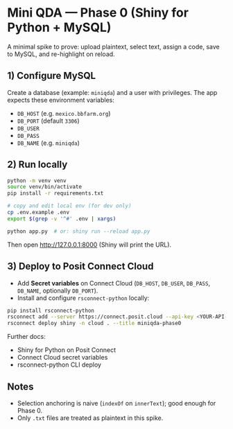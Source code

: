 # Mini QDA — Phase 0 (Shiny for Python + MySQL)

A minimal spike to prove: upload plaintext, select text, assign a code, save to MySQL, and re-highlight on reload.

## 1) Configure MySQL

Create a database (example: `miniqda`) and a user with privileges. The app expects these environment variables:

- `DB_HOST` (e.g. `mexico.bbfarm.org`)
- `DB_PORT` (default `3306`)
- `DB_USER`
- `DB_PASS`
- `DB_NAME` (e.g. `miniqda`)

## 2) Run locally

```bash
python -m venv venv
source venv/bin/activate
pip install -r requirements.txt

# copy and edit local env (for dev only)
cp .env.example .env
export $(grep -v '^#' .env | xargs)

python app.py  # or: shiny run --reload app.py
```

Then open http://127.0.0.1:8000 (Shiny will print the URL).

## 3) Deploy to Posit Connect Cloud

- Add **Secret variables** on Connect Cloud (`DB_HOST`, `DB_USER`, `DB_PASS`, `DB_NAME`, optionally `DB_PORT`).
- Install and configure `rsconnect-python` locally:

```bash
pip install rsconnect-python
rsconnect add --server https://connect.posit.cloud --api-key <YOUR-API-KEY> --name cloud
rsconnect deploy shiny -n cloud . --title miniqda-phase0
```

Further docs:
- Shiny for Python on Posit Connect
- Connect Cloud secret variables
- rsconnect-python CLI deploy

## Notes

- Selection anchoring is naive (`indexOf` on `innerText`); good enough for Phase 0.
- Only `.txt` files are treated as plaintext in this spike.
